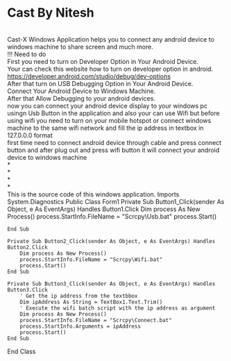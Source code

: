 # Cast By Nitesh
<br>Cast-X Windows Application helps you to connect any android device to windows machine to share screen and much more.
<br>!!! Need to do 
<br>First you need to turn on Developer Option in Your Android Device.
<br>Your can check this website how to turn on developer option in android. https://developer.android.com/studio/debug/dev-options
<br>After that turn on USB Debugging Option in Your Android Device.
<br>Connect Your Android Device to Windows Machine.
<br>After that Allow Debugging to your android devices.
<br>now you can connect your android device display to your windows pc usingn Usb Button in the application
and also your can use Wifi but before using wifi you need to turn on your mobile hotspot or connect 
windows machine to the same wifi network and fill the ip address in textbox in 127.0.0.0 format 
<br>first time need to connect android device through cable and press connect button and after plug out 
and press wifi button it will connect your android device to windows machine
<br>*
<br>*
<br>*
<br>*
<br>This is the source code of this windows application.
Imports System.Diagnostics
Public Class Form1
    Private Sub Button1_Click(sender As Object, e As EventArgs) Handles Button1.Click
        Dim process As New Process()
        process.StartInfo.FileName = "Scrcpy\Usb.bat"
        process.Start()

    End Sub

    Private Sub Button2_Click(sender As Object, e As EventArgs) Handles Button2.Click
        Dim process As New Process()
        process.StartInfo.FileName = "Scrcpy\Wifi.bat"
        process.Start()
    End Sub

    Private Sub Button3_Click(sender As Object, e As EventArgs) Handles Button3.Click
        ' Get the ip address from the textbbox
        Dim ipAddress As String = TextBox1.Text.Trim()
        ' Execute the wifi batch script with the ip address as argument
        Dim process As New Process()
        process.StartInfo.FileName = "Scrcpy\Connect.bat"
        process.StartInfo.Arguments = ipAddress
        process.Start()
    End Sub
End Class
